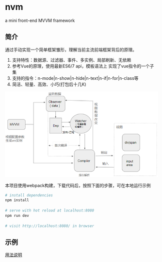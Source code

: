 # nvm
a mini front-end MVVM framework

## 简介
通过手动实现一个简单框架雏形，理解当前主流前端框架背后的原理。
1. 支持特性：数据源、过滤器、事件、多实例、局部刷新、无依赖
2. 参考Vue的原理，使用最新ES6/7 api，模板语法上 实现了vue指令的一个子集
3. 支持的指令：n-mode|n-show|n-hide|n-text|n-if|n-for|n-class等
4. 简洁、轻量、高效、小巧(打包后十几K)

![架构图](architecture.png "架构图")

本项目使用webpack构建，下载代码后，按照下面的步骤，可在本地运行示例
``` bash
# install dependencies
npm install

# serve with hot reload at localhost:8080
npm run dev

# visit http://localhost:8080/ in browser
```
## 示例

[用法说明](https://ancai.github.io/nvm/guide.html)
